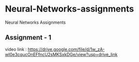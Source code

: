 # Neural-Networks-assignments

Neural Networks Assignments

## Assignment - 1

video link : https://drive.google.com/file/d/1w_zA-wI0e3cqucOnEFfncU2sMKSxkDGe/view?usp=drive_link
